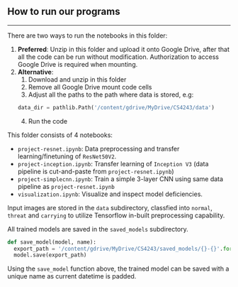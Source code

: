 ## How to run our programs
---
There are two ways to run the notebooks in this folder:

   1. **Preferred**: Unzip in this folder and upload it onto Google Drive, after that all the code can be run without modification. Authorization to access Google Drive is required when mounting.
   2. **Alternative**:
      1. Download and unzip in this folder
      2. Remove all Google Drive mount code cells
      3. Adjust all the paths to the path where data is stored, e.g:
        ```python
        data_dir = pathlib.Path('/content/gdrive/MyDrive/CS4243/data')
        ```
      4. Run the code

This folder consists of 4 notebooks:
   * `project-resnet.ipynb`: Data preprocessing and transfer learning/finetuning of `ResNet50V2`.
   * `project-inception.ipynb`: Transfer learning of `Inception V3` (data pipeline is cut-and-paste from `project-resnet.ipynb`)
   * `project-simplecnn.ipynb`: Train a simple 3-layer CNN using same data pipeline as `project-resnet.ipynb`
   * `visualization.ipynb`: Visualize and inspect model deficiencies.

Input images are stored in the `data` subdirectory, classfied into `normal`, `threat` and `carrying` to utilize Tensorflow in-built preprocessing capability.

All trained models are saved in the `saved_models` subdirectory.
```python
def save_model(model, name):
  export_path = '/content/gdrive/MyDrive/CS4243/saved_models/{}-{}'.format(name, datetime.datetime.now().strftime("%Y%m%d-%H%M%S"))
  model.save(export_path)
```
Using the `save_model` function above, the trained model can be saved with a unique name as current datetime is padded.

